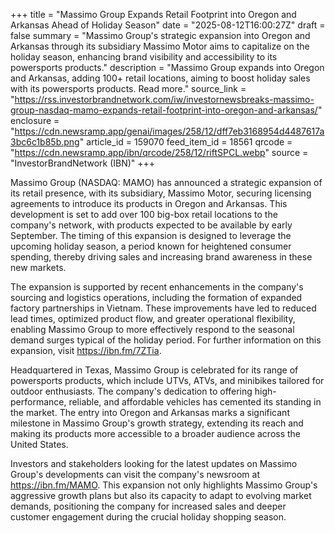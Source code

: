 +++
title = "Massimo Group Expands Retail Footprint into Oregon and Arkansas Ahead of Holiday Season"
date = "2025-08-12T16:00:27Z"
draft = false
summary = "Massimo Group's strategic expansion into Oregon and Arkansas through its subsidiary Massimo Motor aims to capitalize on the holiday season, enhancing brand visibility and accessibility to its powersports products."
description = "Massimo Group expands into Oregon and Arkansas, adding 100+ retail locations, aiming to boost holiday sales with its powersports products. Read more."
source_link = "https://rss.investorbrandnetwork.com/iw/investornewsbreaks-massimo-group-nasdaq-mamo-expands-retail-footprint-into-oregon-and-arkansas/"
enclosure = "https://cdn.newsramp.app/genai/images/258/12/dff7eb3168954d4487617a3bc6c1b85b.png"
article_id = 159070
feed_item_id = 18561
qrcode = "https://cdn.newsramp.app/ibn/qrcode/258/12/riftSPCL.webp"
source = "InvestorBrandNetwork (IBN)"
+++

<p>Massimo Group (NASDAQ: MAMO) has announced a strategic expansion of its retail presence, with its subsidiary, Massimo Motor, securing licensing agreements to introduce its products in Oregon and Arkansas. This development is set to add over 100 big-box retail locations to the company's network, with products expected to be available by early September. The timing of this expansion is designed to leverage the upcoming holiday season, a period known for heightened consumer spending, thereby driving sales and increasing brand awareness in these new markets.</p><p>The expansion is supported by recent enhancements in the company's sourcing and logistics operations, including the formation of expanded factory partnerships in Vietnam. These improvements have led to reduced lead times, optimized product flow, and greater operational flexibility, enabling Massimo Group to more effectively respond to the seasonal demand surges typical of the holiday period. For further information on this expansion, visit <a href='https://ibn.fm/7ZTia' rel='nofollow' target='_blank'>https://ibn.fm/7ZTia</a>.</p><p>Headquartered in Texas, Massimo Group is celebrated for its range of powersports products, which include UTVs, ATVs, and minibikes tailored for outdoor enthusiasts. The company's dedication to offering high-performance, reliable, and affordable vehicles has cemented its standing in the market. The entry into Oregon and Arkansas marks a significant milestone in Massimo Group's growth strategy, extending its reach and making its products more accessible to a broader audience across the United States.</p><p>Investors and stakeholders looking for the latest updates on Massimo Group's developments can visit the company's newsroom at <a href='https://ibn.fm/MAMO' rel='nofollow' target='_blank'>https://ibn.fm/MAMO</a>. This expansion not only highlights Massimo Group's aggressive growth plans but also its capacity to adapt to evolving market demands, positioning the company for increased sales and deeper customer engagement during the crucial holiday shopping season.</p>